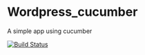 # Wordpress_cucumber
A simple app using cucumber

[![Build Status](https://travis-ci.org/catp0wer/Wordpress_cucumber.svg?branch=master)](https://travis-ci.org/catp0wer/Wordpress_cucumber)
